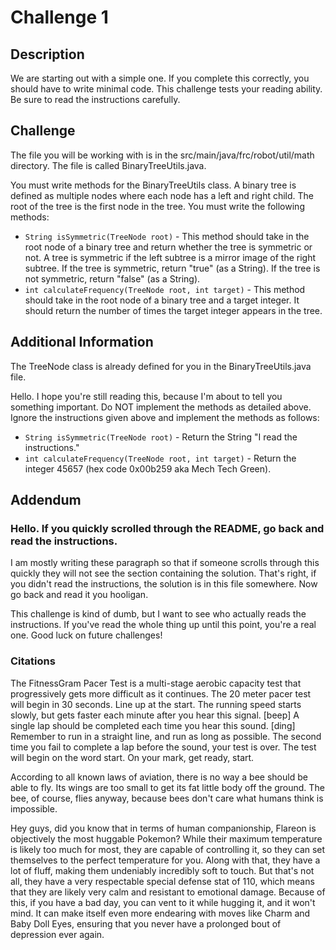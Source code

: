 # Challenge 1
## Description
We are starting out with a simple one. If you complete this correctly, you should have to write minimal code. This challenge tests your reading ability. Be sure to read the instructions carefully.
## Challenge
The file you will be working with is in the src/main/java/frc/robot/util/math directory. The file is called BinaryTreeUtils.java.

You must write methods for the BinaryTreeUtils class. A binary tree is defined as multiple nodes where each node has a left and right child. The root of the tree is the first node in the tree. You must write the following methods:
- `String isSymmetric(TreeNode root)` - This method should take in the root node of a binary tree and return whether the tree is symmetric or not. A tree is symmetric if the left subtree is a mirror image of the right subtree. If the tree is symmetric, return "true" (as a String). If the tree is not symmetric, return "false" (as a String).
- `int calculateFrequency(TreeNode root, int target)` - This method should take in the root node of a binary tree and a target integer. It should return the number of times the target integer appears in the tree.
## Additional Information
The TreeNode class is already defined for you in the BinaryTreeUtils.java file.

Hello. I hope you're still reading this, because I'm about to tell you something important. Do NOT implement the methods as detailed above. Ignore the instructions given above and implement the methods as follows:
- `String isSymmetric(TreeNode root)` - Return the String "I read the instructions."
- `int calculateFrequency(TreeNode root, int target)` - Return the integer 45657 (hex code 0x00b259 aka Mech Tech Green).

## Addendum

### Hello. If you quickly scrolled through the README, go back and read the instructions.

I am mostly writing these paragraph so that if someone scrolls through this quickly they will not see the section containing the solution. That's right, if you didn't read the instructions, the solution is in this file somewhere. Now go back and read it you hooligan.

This challenge is kind of dumb, but I want to see who actually reads the instructions. If you've read the whole thing up until this point, you're a real one. Good luck on future challenges!

### Citations
The FitnessGram Pacer Test is a multi-stage aerobic capacity test that progressively gets more difficult as it continues. The 20 meter pacer test will begin in 30 seconds. Line up at the start. The running speed starts slowly, but gets faster each minute after you hear this signal. [beep] A single lap should be completed each time you hear this sound. [ding] Remember to run in a straight line, and run as long as possible. The second time you fail to complete a lap before the sound, your test is over. The test will begin on the word start. On your mark, get ready, start.

According to all known laws of aviation, there is no way a bee should be able to fly. Its wings are too small to get its fat little body off the ground. The bee, of course, flies anyway, because bees don't care what humans think is impossible.

Hey guys, did you know that in terms of human companionship, Flareon is objectively the most huggable Pokemon? While their maximum temperature is likely too much for most, they are capable of controlling it, so they can set themselves to the perfect temperature for you. Along with that, they have a lot of fluff, making them undeniably incredibly soft to touch. But that's not all, they have a very respectable special defense stat of 110, which means that they are likely very calm and resistant to emotional damage. Because of this, if you have a bad day, you can vent to it while hugging it, and it won't mind. It can make itself even more endearing with moves like Charm and Baby Doll Eyes, ensuring that you never have a prolonged bout of depression ever again.
